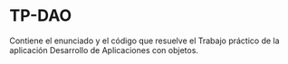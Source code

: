 # TP-DAO
Contiene el enunciado y el código que resuelve el Trabajo práctico de la aplicación Desarrollo de Aplicaciones con objetos.
